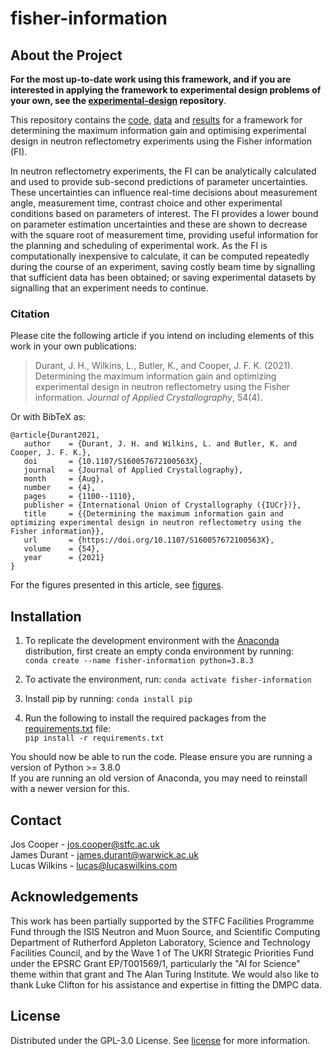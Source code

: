 # fisher-information
## About the Project
**For the most up-to-date work using this framework, and if you are interested in applying the framework to experimental design problems of your own, see the [experimental-design](https://github.com/James-Durant/experimental-design) repository**.

This repository contains the [code](/fisher-information), [data](/fisher-information/data) and [results](/fisher-information/results) for a framework for determining the maximum information gain and optimising experimental design in neutron reflectometry experiments using the Fisher information (FI).

In neutron reflectometry experiments, the FI can be analytically calculated and used to provide sub-second predictions of parameter uncertainties. These uncertainties can influence real-time decisions about measurement angle, measurement time, contrast choice and other experimental conditions based on parameters of interest. The FI provides a lower bound on parameter estimation uncertainties and these are shown to decrease with the square root of measurement time, providing useful information for the planning and scheduling of experimental work. As the FI is computationally inexpensive to calculate, it can be computed repeatedly during the course of an experiment, saving costly beam time by signalling that sufficient data has been obtained; or saving experimental datasets by signalling that an experiment needs to continue.

### Citation
Please cite the following article if you intend on including elements of this work in your own publications:
> Durant, J. H., Wilkins, L., Butler, K., and Cooper, J. F. K. (2021).  Determining the maximum information gain and optimizing experimental design in neutron reflectometry using the Fisher information. *Journal of Applied Crystallography*, 54(4).

Or with BibTeX as:
```
@article{Durant2021,
   author    = {Durant, J. H. and Wilkins, L. and Butler, K. and Cooper, J. F. K.},
   doi       = {10.1107/S160057672100563X},
   journal   = {Journal of Applied Crystallography},
   month     = {Aug},
   number    = {4},
   pages     = {1100--1110},
   publisher = {International Union of Crystallography ({IUCr})},
   title     = {{Determining the maximum information gain and optimizing experimental design in neutron reflectometry using the Fisher information}},
   url       = {https://doi.org/10.1107/S160057672100563X},
   volume    = {54},
   year      = {2021}
}
```

For the figures presented in this article, see [figures](/figures).

## Installation
1. To replicate the development environment with the [Anaconda](https://www.anaconda.com/products/individual) distribution, first create an empty conda environment by running: <br /> ```conda create --name fisher-information python=3.8.3```

2. To activate the environment, run: ```conda activate fisher-information```

3. Install pip by running: ```conda install pip```

4. Run the following to install the required packages from the [requirements.txt](/requirements.txt) file: <br />
   ```pip install -r requirements.txt```

You should now be able to run the code. Please ensure you are running a version of Python >= 3.8.0 \
If you are running an old version of Anaconda, you may need to reinstall with a newer version for this.

## Contact
Jos Cooper - jos.cooper@stfc.ac.uk \
James Durant - james.durant@warwick.ac.uk \
Lucas Wilkins - lucas@lucaswilkins.com

## Acknowledgements
This work has been partially supported by the STFC Facilities Programme Fund through the ISIS Neutron and Muon Source, and Scientific Computing Department of Rutherford Appleton Laboratory, Science and Technology Facilities Council, and by the Wave 1 of The UKRI Strategic Priorities Fund under the EPSRC Grant EP/T001569/1, particularly the "AI for Science" theme within that grant and The Alan Turing Institute. We would also like to thank Luke Clifton for his assistance and expertise in fitting the DMPC data.

## License
Distributed under the GPL-3.0 License. See [license](/LICENSE) for more information.
